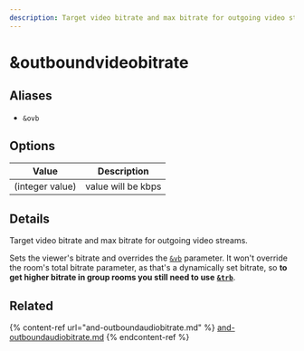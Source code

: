 ```yaml
---
description: Target video bitrate and max bitrate for outgoing video streams
---
```


# \&outboundvideobitrate

## Aliases

* `&ovb`

## Options

| Value           | Description        |
| --------------- | ------------------ |
| (integer value) | value will be kbps |

## Details

Target video bitrate and max bitrate for outgoing video streams.

Sets the viewer's bitrate and overrides the [`&vb`](../viewers-settings/bitrate.md) parameter.  It won't override the room's total bitrate parameter, as that's a dynamically set bitrate, so **to get higher bitrate in group rooms you still need to use** [**`&trb`**](../viewers-settings/totalroombitrate.md).&#x20;

## Related

{% content-ref url="and-outboundaudiobitrate.md" %}
[and-outboundaudiobitrate.md](and-outboundaudiobitrate.md)
{% endcontent-ref %}
